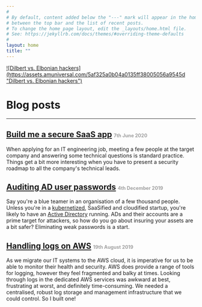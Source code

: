 ```yaml
---
#
# By default, content added below the "---" mark will appear in the home page
# between the top bar and the list of recent posts.
# To change the home page layout, edit the _layouts/home.html file.
# See: https://jekyllrb.com/docs/themes/#overriding-theme-defaults
#
layout: home
title: ""
---
```


<a href="https://dilbert.com/strip/2017-12-05" style="margin:auto;width:50%">
![Dilbert vs. Elbonian hackers](https://assets.amuniversal.com/5af325a0b04a0135ff38005056a9545d "Dilbert vs. Elbonian hackers")
</a>

# Blog posts
----------------------------------

## [Build me a secure SaaS app](pages/2020-05-30-saas_security/index.md) <span style="font-size:60%;color:#a0a0a0">7th June 2020</span>

When applying for an IT engineering job, meeting a few people at the target company and answering some technical questions is standard practice. Things get a bit more interesting when you have to present a security roadmap to all the company's technical leads.

## [Auditing AD user passwords](pages/2019-12-04-ad_passwords/index.md) <span style="font-size:60%;color:#a0a0a0">4th December 2019</span>

Say you're a blue teamer in an organisation of a few thousand people. Unless you're in a [kubernetized](https://kubernetes.io/), SaaSified and cloudified startup, you're likely to have an [Active Directory](https://en.wikipedia.org/wiki/Active_Directory) running. ADs and their accounts are a prime target for attackers, so how do you go about insuring your assets are a bit safer? Eliminating weak passwords is a start.


## [Handling logs on AWS](pages/2019-08-19-aws_logs/index.md) <span style="font-size:60%;color:#a0a0a0">19th August 2019</span>

As we migrate our IT systems to the AWS cloud, it is imperative for us to be able to monitor their health and security. AWS does provide a range of tools for logging, however they feel fragmented and balky at times. Looking through logs in the dedicated AWS services was awkward at best, frustrating at worst, and definitely time-consuming. We needed a centralised, robust log storage and management infrastructure that we could control. So I built one!
